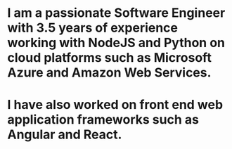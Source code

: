 # I am a passionate Software Engineer with 3.5 years of experience working with NodeJS and Python on cloud platforms such as Microsoft Azure and Amazon Web Services.
# I have also worked on front end web application frameworks such as Angular and React.
